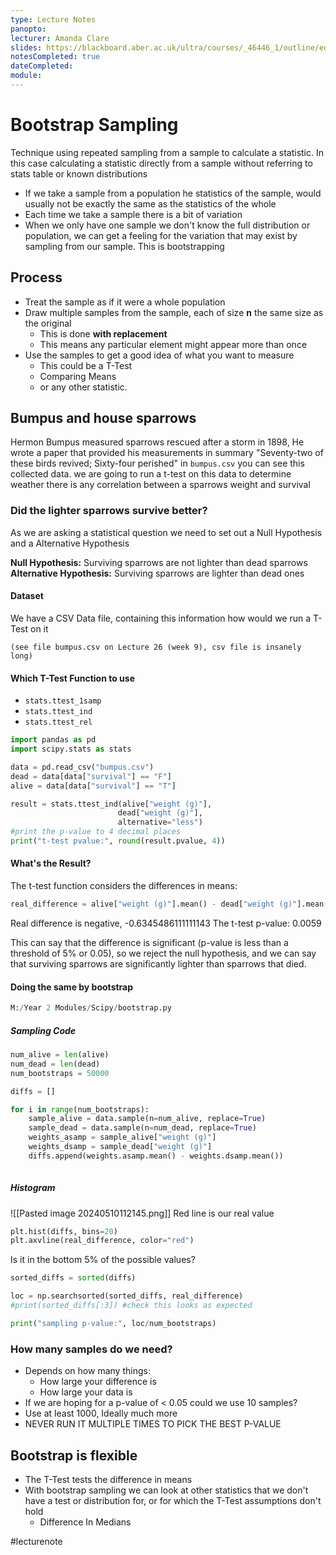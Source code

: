 ```yaml
---
type: Lecture Notes
panopto: 
lecturer: Amanda Clare
slides: https://blackboard.aber.ac.uk/ultra/courses/_46446_1/outline/edit/document/_2764509_1?courseId=_46446_1&view=content
notesCompleted: true
dateCompleted: 
module:
---
```

# Bootstrap Sampling
Technique using repeated sampling from a sample to calculate a statistic.
In this case calculating a statistic directly from a sample without referring to stats table or known distributions

- If we take a sample from a population he statistics of the sample, would usually not be exactly the same as the statistics of the whole
- Each time we take a sample there is a bit of variation
- When we only have one sample we don't know the full distribution or population, we can get a feeling for the variation that may exist by sampling from our sample. This is bootstrapping
## Process
- Treat the sample as if it were a whole population
- Draw multiple samples from the sample, each of size **n** the same size as the original
	- This is done **with replacement**
	- This means any particular element might appear more than once 
- Use the samples to get a good idea of what you want to measure
	- This could be a T-Test
	- Comparing Means
	- or any other statistic.

## Bumpus and house sparrows
Hermon Bumpus measured sparrows rescued after a storm in 1898, He wrote a paper that provided his measurements in summary "Seventy-two of these birds revived; Sixty-four perished" in `bumpus.csv` you can see this collected data. we are going to run a t-test on this data to determine weather there is any correlation between a sparrows weight and survival

### Did the lighter sparrows survive better?
As we are asking a statistical question we need to set out a Null Hypothesis and a Alternative Hypothesis

**Null Hypothesis:**  Surviving sparrows are not lighter than dead sparrows
**Alternative Hypothesis:** Surviving sparrows are lighter than dead ones

#### Dataset
We have a CSV Data file, containing this information how would we run a T-Test on it
```csv
(see file bumpus.csv on Lecture 26 (week 9), csv file is insanely long)
```

#### Which T-Test Function to use
- `stats.ttest_1samp`
- `stats.ttest_ind`
- `stats.ttest_rel`

```python
import pandas as pd
import scipy.stats as stats

data = pd.read_csv("bumpus.csv")
dead = data[data["survival"] == "F"]
alive = data[data["survival"] == "T"]

result = stats.ttest_ind(alive["weight (g)"],
						dead["weight (g)"],
						alternative="less")
#print the p-value to 4 decimal places
print("t-test pvalue:", round(result.pvalue, 4))
```

#### What's the Result?
The t-test function considers the differences in means:
```python
real_difference = alive["weight (g)"].mean() - dead["weight (g)"].mean()
```

Real difference is negative, -0.6345486111111143
The t-test p-value: 0.0059

This can say that the difference is significant (p-value is less than a threshold of 5% or 0.05), so we reject the null hypothesis, and we can say that surviving sparrows are significantly lighter than sparrows that died.
#### Doing the same by bootstrap

```python
M:/Year 2 Modules/Scipy/bootstrap.py
```

##### Sampling Code
```python
num_alive = len(alive)
num_dead = len(dead)
num_bootstraps = 50000

diffs = []

for i in range(num_bootstraps):
	sample_alive = data.sample(n=num_alive, replace=True)
	sample_dead = data.sample(n=num_dead, replace=True)
	weights_asamp = sample_alive["weight (g)"]
	weights_dsamp = sample_dead["weight (g)"]
	diffs.append(weights.asamp.mean() - weights.dsamp.mean())
	
```

##### Histogram
![[Pasted image 20240510112145.png]]
Red line is our real value

```python
plt.hist(diffs, bins=20)
plt.axvline(real_difference, color="red")
```

Is it in the bottom 5% of the possible values?
```python
sorted_diffs = sorted(diffs)

loc = np.searchsorted(sorted_diffs, real_difference)
#print(sorted_diffs[:3]) #check this looks as expected

print("sampling p-value:", loc/num_bootstraps)
```

### How many samples do we need?
- Depends on how many things:
	- How large your difference is
	- How large your data is
- If we are hoping for a p-value of < 0.05 could we use 10 samples?
- Use at least 1000, Ideally much more
- NEVER RUN IT MULTIPLE TIMES TO PICK THE BEST P-VALUE

## Bootstrap is flexible
- The T-Test tests the difference in means
- With bootstrap sampling we can look at other statistics that we don't have a test or distribution for, or for which the T-Test assumptions don't hold
	- Difference In Medians

#lecturenote
